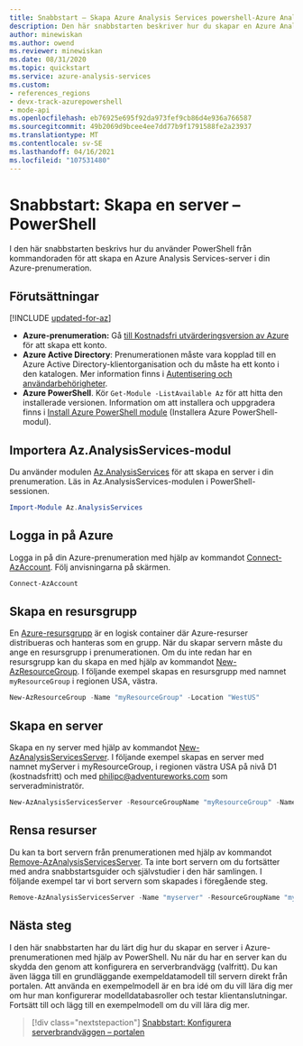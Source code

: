 ```yaml
---
title: Snabbstart – Skapa Azure Analysis Services powershell-Azure Analysis Services | Microsoft Docs
description: Den här snabbstarten beskriver hur du skapar en Azure Analysis Services-server med hjälp av PowerShell
author: minewiskan
ms.author: owend
ms.reviewer: minewiskan
ms.date: 08/31/2020
ms.topic: quickstart
ms.service: azure-analysis-services
ms.custom:
- references_regions
- devx-track-azurepowershell
- mode-api
ms.openlocfilehash: eb76925e695f92da973fef9cb86d4e936a766587
ms.sourcegitcommit: 49b2069d9bcee4ee7dd77b9f1791588fe2a23937
ms.translationtype: MT
ms.contentlocale: sv-SE
ms.lasthandoff: 04/16/2021
ms.locfileid: "107531480"
---
```

# <a name="quickstart-create-a-server---powershell"></a>Snabbstart: Skapa en server – PowerShell

I den här snabbstarten beskrivs hur du använder PowerShell från kommandoraden för att skapa en Azure Analysis Services-server i din Azure-prenumeration.

## <a name="prerequisites"></a>Förutsättningar

[!INCLUDE [updated-for-az](../../includes/updated-for-az.md)]

- **Azure-prenumeration:** Gå [till Kostnadsfri utvärderingsversion av Azure](https://azure.microsoft.com/offers/ms-azr-0044p/) för att skapa ett konto.
- **Azure Active Directory**: Prenumerationen måste vara kopplad till en Azure Active Directory-klientorganisation och du måste ha ett konto i den katalogen. Mer information finns i [Autentisering och användarbehörigheter](analysis-services-manage-users.md).
- **Azure PowerShell**. Kör `Get-Module -ListAvailable Az` för att hitta den installerade versionen. Information om att installera och uppgradera finns i [Install Azure PowerShell module](/powershell/azure/install-Az-ps) (Installera Azure PowerShell-modul).

## <a name="import-azanalysisservices-module"></a>Importera Az.AnalysisServices-modul

Du använder modulen [Az.AnalysisServices](/powershell/module/az.analysisservices) för att skapa en server i din prenumeration. Läs in Az.AnalysisServices-modulen i PowerShell-sessionen.

```powershell
Import-Module Az.AnalysisServices
```

## <a name="sign-in-to-azure"></a>Logga in på Azure

Logga in på din Azure-prenumeration med hjälp av kommandot [Connect-AzAccount](/powershell/module/az.accounts/connect-azaccount). Följ anvisningarna på skärmen.

```powershell
Connect-AzAccount
```

## <a name="create-a-resource-group"></a>Skapa en resursgrupp

En [Azure-resursgrupp](../azure-resource-manager/management/overview.md) är en logisk container där Azure-resurser distribueras och hanteras som en grupp. När du skapar servern måste du ange en resursgrupp i prenumerationen. Om du inte redan har en resursgrupp kan du skapa en med hjälp av kommandot [New-AzResourceGroup](/powershell/module/az.resources/new-azresourcegroup). I följande exempel skapas en resursgrupp med namnet `myResourceGroup` i regionen USA, västra.

```powershell
New-AzResourceGroup -Name "myResourceGroup" -Location "WestUS"
```

## <a name="create-a-server"></a>Skapa en server

Skapa en ny server med hjälp av kommandot [New-AzAnalysisServicesServer](/powershell/module/az.analysisservices/new-azanalysisservicesserver). I följande exempel skapas en server med namnet myServer i myResourceGroup, i regionen västra USA på nivå D1 (kostnadsfritt) och med philipc@adventureworks.com som serveradministratör.

```powershell
New-AzAnalysisServicesServer -ResourceGroupName "myResourceGroup" -Name "myserver" -Location WestUS -Sku D1 -Administrator "philipc@adventure-works.com"
```

## <a name="clean-up-resources"></a>Rensa resurser

Du kan ta bort servern från prenumerationen med hjälp av kommandot [Remove-AzAnalysisServicesServer](/powershell/module/az.analysisservices/new-azanalysisservicesserver). Ta inte bort servern om du fortsätter med andra snabbstartsguider och självstudier i den här samlingen. I följande exempel tar vi bort servern som skapades i föregående steg.


```powershell
Remove-AzAnalysisServicesServer -Name "myserver" -ResourceGroupName "myResourceGroup"
```

## <a name="next-steps"></a>Nästa steg

I den här snabbstarten har du lärt dig hur du skapar en server i Azure-prenumerationen med hjälp av PowerShell. Nu när du har en server kan du skydda den genom att konfigurera en serverbrandvägg (valfritt). Du kan även lägga till en grundläggande exempeldatamodell till servern direkt från portalen. Att använda en exempelmodell är en bra idé om du vill lära dig mer om hur man konfigurerar modelldatabasroller och testar klientanslutningar. Fortsätt till och lägg till en exempelmodell om du vill lära dig mer.

> [!div class="nextstepaction"]
> [Snabbstart: Konfigurera serverbrandväggen – portalen](analysis-services-qs-firewall.md)      
